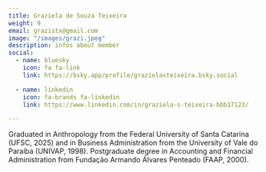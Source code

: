```yaml
---
title: Graziela de Souza Teixeira
weight: 9
email: grazistx@gmail.com
image: "/images/grazi.jpeg"
description: infos about member
social:
  - name: bluesky
    icon: fa fa-link
    link: https://bsky.app/profile/grazielasteixeira.bsky.social

  - name: linkedin
    icon: fa-brands fa-linkedin
    link: https://www.linkedin.com/in/graziela-s-teixeira-bbb17123/

---
```


Graduated in Anthropology from the Federal University of Santa Catarina (UFSC, 2025) and in Business Administration from the University of Vale do Paraíba (UNIVAP, 1998). Postgraduate degree in Accounting and Financial Administration from Fundação Armando Álvares Penteado (FAAP, 2000).